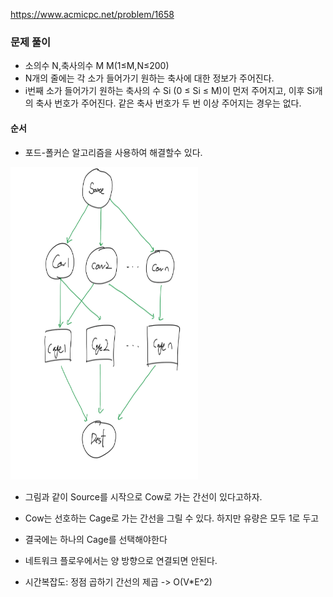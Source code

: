 https://www.acmicpc.net/problem/1658
### 문제 풀이
- 소의수 N,축사의수 M M(1≤M,N≤200)
- N개의 줄에는 각 소가 들어가기 원하는 축사에 대한 정보가 주어진다. 
- i번째 소가 들어가기 원하는 축사의 수 Si (0 ≤ Si ≤ M)이 먼저 주어지고, 이후 Si개의 축사 번호가 주어진다. 같은 축사 번호가 두 번 이상 주어지는 경우는 없다.



#### 순서
- 포드-폴커슨 알고리즘을 사용하여 해결할수 있다.
<img src="./img.png" width="300" height="500">

- 그림과 같이 Source를 시작으로 Cow로 가는 간선이 있다고하자.
- Cow는 선호하는 Cage로 가는 간선을 그릴 수 있다. 하지만 유량은 모두 1로 두고
- 결국에는 하나의 Cage를 선택해야한다


 -  네트워크 플로우에서는 양 방향으로 연결되면 안된다.

 - 시간복잡도: 정점 곱하기 간선의 제곱 -> O(V*E^2)